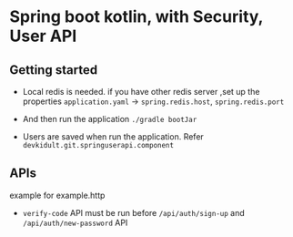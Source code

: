 # Spring boot kotlin, with Security, User API



## Getting started

- Local redis is needed. if you have other redis server ,set up the
  properties ``application.yaml`` -> ``spring.redis.host``, ``spring.redis.port``

- And then run the application ``./gradle bootJar``

- Users are saved when run the application. Refer ``devkidult.git.springuserapi.component``

## APIs

example for example.http
- ``verify-code`` API must be run before ``/api/auth/sign-up`` and ``/api/auth/new-password`` API 
